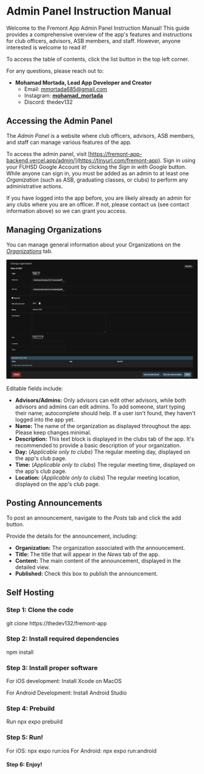 # Admin Panel Instruction Manual

Welcome to the Fremont App Admin Panel Instruction Manual! This guide provides a comprehensive overview of the app's features and instructions for club officers, advisors, ASB members, and staff. However, anyone interested is welcome to read it!

To access the table of contents, click the list button in the top left corner.

For any questions, please reach out to:

- **Mohamad Mortada, Lead App Developer and Creator**
  - Email: [mmortada685@gmail.com](mailto:mmortada685@gmail.com)
  - Instagram: [__mohamad_mortada__](https://www.instagram.com/__mohamad_mortada__/)
  - Discord: thedev132

## Accessing the Admin Panel

The _Admin Panel_ is a website where club officers, advisors, ASB members, and staff can manage various features of the app.

To access the admin panel, visit [https://fremont-app-backend.vercel.app/admin/](https://tinyurl.com/fremont-app). Sign in using your FUHSD Google Account by clicking the _Sign in with Google_ button. While anyone can sign in, you must be added as an admin to at least one _Organization_ (such as ASB, graduating classes, or clubs) to perform any administrative actions.

If you have logged into the app before, you are likely already an admin for any clubs where you are an officer. If not, please contact us (see contact information above) so we can grant you access.

## Managing Organizations

You can manage general information about your Organizations on the [_Organizations_](https://fremont-app-backend.vercel.app/admin/core/organization/) tab.

![Organization Management](./organization.png)

Editable fields include:

- **Advisors/Admins:** Only advisors can edit other advisors, while both advisors and admins can edit admins. To add someone, start typing their name; autocomplete should help. If a user isn't found, they haven't logged into the app yet.
- **Name:** The name of the organization as displayed throughout the app. Please keep changes minimal.
- **Description:** This text block is displayed in the clubs tab of the app. It's recommended to provide a basic description of your organization.
- **Day:** (_Applicable only to clubs_) The regular meeting day, displayed on the app's club page.
- **Time:** (_Applicable only to clubs_) The regular meeting time, displayed on the app's club page.
- **Location:** (_Applicable only to clubs_) The regular meeting location, displayed on the app's club page.

## Posting Announcements

To post an announcement, navigate to the _Posts_ tab and click the add button.

Provide the details for the announcement, including:

- **Organization:** The organization associated with the announcement.
- **Title:** The title that will appear in the _News_ tab of the app.
- **Content:** The main content of the announcement, displayed in the detailed view.
- **Published:** Check this box to publish the announcement.


## Self Hosting

### Step  1: Clone the code
git clone https://thedev132/fremont-app

### Step 2: Install required dependencies
npm install 

### Step 3: Install proper software 

For iOS development:
Install Xcode on MacOS

For Android Development:
Install Android Studio

### Step 4: Prebuild

Run npx expo prebuild

### Step 5: Run!

For iOS: npx expo run:ios
For Android: npx expo run:android

#### Step 6: Enjoy!
